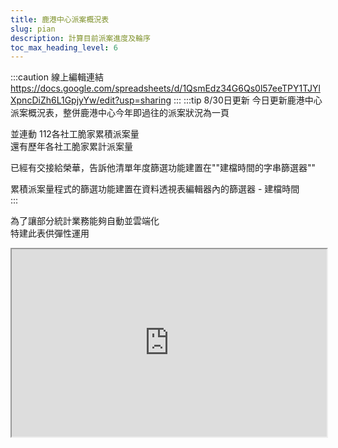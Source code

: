 ```yaml
---
title: 鹿港中心派案概況表
slug: pian
description: 計算目前派案進度及輪序
toc_max_heading_level: 6
---  
```


:::caution 線上編輯連結
https://docs.google.com/spreadsheets/d/1QsmEdz34G6Qs0l57eeTPY1TJYlXpncDiZh6L1GpjyYw/edit?usp=sharing
:::
:::tip 8/30日更新
今日更新鹿港中心派案概況表，整併鹿港中心今年即過往的派案狀況為一頁  

並連動 112各社工脆家累積派案量  
還有歷年各社工脆家累計派案量  

已經有交接給榮華，告訴他清單年度篩選功能建置在""建檔時間的字串篩選器""  

累積派案量程式的篩選功能建置在資料透視表編輯器內的篩選器 - 建檔時間  
:::

為了讓部分統計業務能夠自動並雲端化  
特建此表供彈性運用  

<iframe
  src="https://docs.google.com/spreadsheets/d/e/2PACX-1vSGPgiy0iLwcE8nAM9uSJXA3Qxwm4adAWamnRimYrFIvx2HSXjc17OxG9FhK8nVeRNV1-htbVgGsaqO/pubhtml?gid=675195323&amp;single=true&amp;widget=true&amp;headers=false"
  width="100%"
  height="300px"
/>


<iframe
  src="https://docs.google.com/spreadsheets/d/e/2PACX-1vSGPgiy0iLwcE8nAM9uSJXA3Qxwm4adAWamnRimYrFIvx2HSXjc17OxG9FhK8nVeRNV1-htbVgGsaqO/pubhtml?gid=1591822436&amp;single=true&amp;widget=true&amp;headers=false"
  width="100%"
  height="300px"
/>

<iframe
  src="https://docs.google.com/spreadsheets/d/e/2PACX-1vSGPgiy0iLwcE8nAM9uSJXA3Qxwm4adAWamnRimYrFIvx2HSXjc17OxG9FhK8nVeRNV1-htbVgGsaqO/pubhtml?gid=1112124611&amp;single=true&amp;widget=true&amp;headers=false"
  width="100%"
  height="500px"
/>